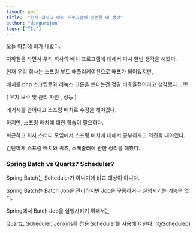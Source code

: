 ```yaml
---
layout: post
title:  "현재 회사의 배치 프로그램에 관련한 내 생각"
author: "dongurijun"
tags: ["TIL"]
---
```


오늘 아침에 비가 내렸다.

지하철을 타면서 우리 회사의 배치 프로그램에 대해서 다시 한번 생각을 해봤다.

현재 우리 회사는 스프링 부트 애플리케이션으로 배포가 되어있지만,

배치를 php 스크립트와 리눅스 크론을 쓴다는건 정말 비효율적이라고 생각했다....!!! 

( 유지 보수 및 관리 차원 , 성능.)

레거시를 걷어내고 스프링 배치로 수정을 해야겠다.

하지만, 스프링 배치에 대한 학습이 필요하다. 

퇴근하고 회사 스터디 모임에서 스프링 배치에 대해서 공부하자고 의견을 내야겠다.

간단하게 스프링 배치와 쿼츠, 스케줄러에 관한 정리를 해봤다.

### Spring Batch vs Quartz? Scheduler?

Spring Batch는 Scheduler가 아니기에 비교 대상이 아니다.

Spring Batch는 Batch Job을 관리하지만 Job을 구동하거나 실행시키는 기능은 없다. 

Spring에서 Batch Job을 실행시키기 위해서는 

Quartz, Scheduler, Jenkins등 전용 Scheduler를 사용해야 한다. (@Scheduled)




